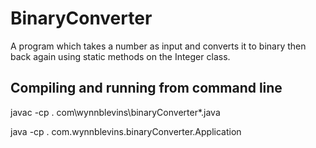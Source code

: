 # BinaryConverter
A program which takes a number as input and converts it to binary then back again using static methods on the Integer class.

## Compiling and running from command line 
javac -cp . com\wynnblevins\binaryConverter\*.java 

java -cp . com.wynnblevins.binaryConverter.Application
